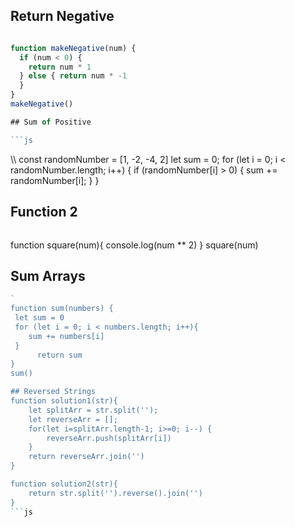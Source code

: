 ## Return Negative

```js

function makeNegative(num) {
  if (num < 0) {
    return num * 1
  } else { return num * -1
  }
}
makeNegative()

## Sum of Positive

```js
````
\\\\
const randomNumber = [1, -2, -4, 2]
let sum = 0;
for (let i = 0; i < randomNumber.length; i++) {
    if (randomNumber[i] > 0) {
    sum += randomNumber[i];
    }
}
## Function 2

```js

`````

function square(num){
console.log(num ** 2)
}
square(num)
## Sum Arrays

```js
`
function sum(numbers) {
 let sum = 0
 for (let i = 0; i < numbers.length; i++){
    sum += numbers[i]
 }
      return sum
}
sum()

## Reversed Strings
function solution1(str){
    let splitArr = str.split('');
    let reverseArr = [];
    for(let i=splitArr.length-1; i>=0; i--) {
        reverseArr.push(splitArr[i])
    }
    return reverseArr.join('')
}

function solution2(str){
    return str.split('').reverse().join('')
}
```js

```

